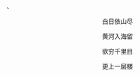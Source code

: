 <!DOCTYPE html>
<html lang="en">
<head>
	<meta charset="UTF-8">
	<title>唐诗一首</title>、
	<style>
		p{
			text-align: center;
		}
	</style>
</head>
<body>
	<p>白日依山尽</p>
	<p>黄河入海留</p>
	<p>欲穷千里目</p>
	<p>更上一层楼</p>
</body>
</html>
